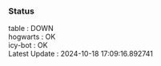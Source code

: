 ### Status


table : DOWN  
hogwarts : OK  
icy-bot : OK  
Latest Update : 2024-10-18 17:09:16.892741
